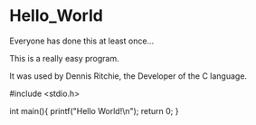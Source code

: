 # Hello_World
Everyone has done this at least once...

This is a really easy program.

It was used by Dennis Ritchie, the Developer of the C language.

#include <stdio.h>

int main(){
  printf("Hello World!\n");
  return 0;
}
